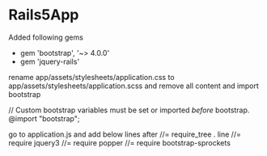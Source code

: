 # Rails5App
Added following gems
* gem 'bootstrap', '~> 4.0.0'
* gem 'jquery-rails'


rename app/assets/stylesheets/application.css to app/assets/stylesheets/application.scss and remove all content and import bootstrap

// Custom bootstrap variables must be set or imported *before* bootstrap.
@import "bootstrap";

go to application.js and add below lines after //= require_tree . line
//= require jquery3
//= require popper
//= require bootstrap-sprockets
